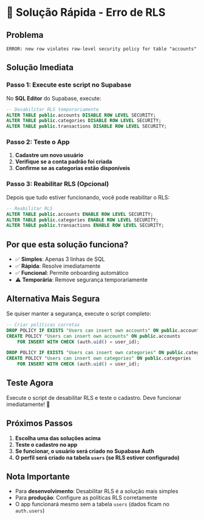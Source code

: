 # 🚀 Solução Rápida - Erro de RLS

## Problema
```
ERROR: new row violates row-level security policy for table "accounts"
```

## Solução Imediata

### **Passo 1: Execute este script no Supabase**

No **SQL Editor** do Supabase, execute:

```sql
-- Desabilitar RLS temporariamente
ALTER TABLE public.accounts DISABLE ROW LEVEL SECURITY;
ALTER TABLE public.categories DISABLE ROW LEVEL SECURITY;
ALTER TABLE public.transactions DISABLE ROW LEVEL SECURITY;
```

### **Passo 2: Teste o App**

1. **Cadastre um novo usuário**
2. **Verifique se a conta padrão foi criada**
3. **Confirme se as categorias estão disponíveis**

### **Passo 3: Reabilitar RLS (Opcional)**

Depois que tudo estiver funcionando, você pode reabilitar o RLS:

```sql
-- Reabilitar RLS
ALTER TABLE public.accounts ENABLE ROW LEVEL SECURITY;
ALTER TABLE public.categories ENABLE ROW LEVEL SECURITY;
ALTER TABLE public.transactions ENABLE ROW LEVEL SECURITY;
```

## Por que esta solução funciona?

- ✅ **Simples**: Apenas 3 linhas de SQL
- ✅ **Rápida**: Resolve imediatamente
- ✅ **Funcional**: Permite onboarding automático
- ⚠️ **Temporária**: Remove segurança temporariamente

## Alternativa Mais Segura

Se quiser manter a segurança, execute o script completo:

```sql
-- Criar políticas corretas
DROP POLICY IF EXISTS "Users can insert own accounts" ON public.accounts;
CREATE POLICY "Users can insert own accounts" ON public.accounts
    FOR INSERT WITH CHECK (auth.uid() = user_id);

DROP POLICY IF EXISTS "Users can insert own categories" ON public.categories;
CREATE POLICY "Users can insert own categories" ON public.categories
    FOR INSERT WITH CHECK (auth.uid() = user_id);
```

## Teste Agora

Execute o script de desabilitar RLS e teste o cadastro. Deve funcionar imediatamente! 🎯

## Próximos Passos

1. **Escolha uma das soluções acima**
2. **Teste o cadastro no app**
3. **Se funcionar, o usuário será criado no Supabase Auth**
4. **O perfil será criado na tabela `users` (se RLS estiver configurado)**

## Nota Importante

- Para **desenvolvimento**: Desabilitar RLS é a solução mais simples
- Para **produção**: Configure as políticas RLS corretamente
- O app funcionará mesmo sem a tabela `users` (dados ficam no `auth.users`) 
